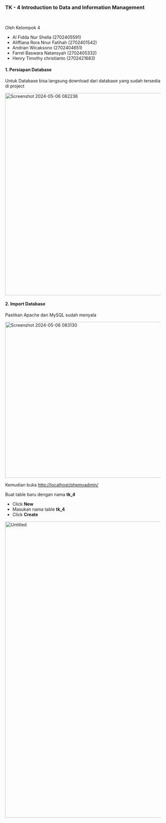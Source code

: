 <h3>TK - 4 Introduction to Data and Information Management</h3>
<br>
<p>Oleh Kelompok 4</p>
<ul>
    <li>Al Fidda Nur Shella (2702405591)</li>
    <li>Aliffiana Rora Nnur Fatihah (2702401542)</li>
    <li>Andrian Wicaksono (2702404651)</li>
    <li>Farrel Baswara Natansyah (2702405332)</li>
    <li>Henry Timothy christianto (2702421683)</li>
</ul>
<h4>1. Persiapan Database</h4>
<p>Untuk Database bisa langsung download dari database yang sudah tersedia di project </p>
<img width="655" alt="Screenshot 2024-05-06 082236" src="https://github.com/farrelbas/introduction_to_data_group_4/assets/55417641/9d99cd07-389b-4712-93d5-e99e3ced591b">
<h4>2. Import Database</h4>
<p>Pastikan Apache dan MySQL sudah menyala</p>
<img width="505" alt="Screenshot 2024-05-06 083130" src="https://github.com/farrelbas/introduction_to_data_group_4/assets/55417641/0398c9c4-027b-4746-b0a6-deb7e1fe24eb">
<p>Kemudian buka <a href="http://localhost/phpmyadmin/">http://localhost/phpmyadmin/</a></p>
<p>Buat table baru dengan nama <b>tk_4</b></p>
<ul>
    <li>Click <b>New</b></li>
    <li>Masukan nama table <b>tk_4</b></li>
    <li>Click <b>Create</b></li>
</ul>
<img width="959" alt="Untitled" src="https://github.com/farrelbas/introduction_to_data_group_4/assets/55417641/3484a9ca-d072-499c-9407-f4103793098c">

